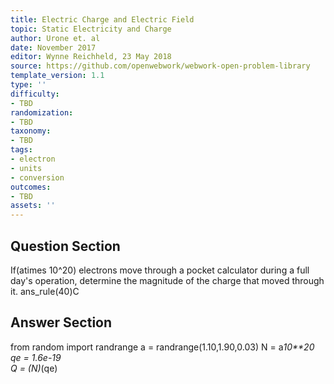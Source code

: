 ```yaml
---
title: Electric Charge and Electric Field
topic: Static Electricity and Charge
author: Urone et. al
date: November 2017
editor: Wynne Reichheld, 23 May 2018
source: https://github.com/openwebwork/webwork-open-problem-library
template_version: 1.1
type: ''
difficulty:
- TBD
randomization:
- TBD
taxonomy:
- TBD
tags:
- electron
- units
- conversion
outcomes:
- TBD
assets: ''
---
```


## Question Section 

If(atimes 10^20) electrons move through a pocket calculator during a full day's operation, determine the magnitude of the charge that moved through it. 
ans_rule(40)C



## Answer Section

from random import randrange
a = randrange(1.10,1.90,0.03)
N = a*10**20
qe = 1.6e-19      
Q = (N)*(qe)